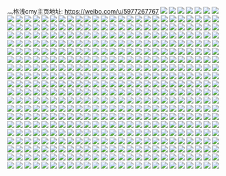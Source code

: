 灬格浅cmy主页地址: https://weibo.com/u/5977267767 
![](https://wx4.sinaimg.cn/mw2000/006ww0oDgy1h96pwdddaej31400u0q9h.jpg) 
![](https://wx4.sinaimg.cn/mw2000/006ww0oDgy1h96pwferguj31400u0ak3.jpg) 
![](https://wx4.sinaimg.cn/mw2000/006ww0oDgy1h96pwg0zbxj31400u0dmr.jpg) 
![](https://wx4.sinaimg.cn/mw2000/006ww0oDgy1h96pwcpuaej31400u0q91.jpg) 
![](https://wx4.sinaimg.cn/mw2000/006ww0oDgy1h8jth341lfj32c0340hdu.jpg) 
![](https://wx4.sinaimg.cn/mw2000/006ww0oDgy1h8jth5ecfaj33402c07wj.jpg) 
![](https://wx4.sinaimg.cn/mw2000/006ww0oDgy1h8jth0te6gj32c0340npe.jpg) 
![](https://wx4.sinaimg.cn/mw2000/006ww0oDgy1h7wmj55rfxj31400u0n6o.jpg) 
![](https://wx4.sinaimg.cn/mw2000/006ww0oDgy1h7wmjhf9x2j31400u0n2p.jpg) 
![](https://wx4.sinaimg.cn/mw2000/006ww0oDgy1h7wmjxnva8j31400u07ch.jpg) 
![](https://wx4.sinaimg.cn/mw2000/006ww0oDgy1h7wmjouz3qj31400u0gxt.jpg) 
![](https://wx4.sinaimg.cn/mw2000/006ww0oDgy1h7wmju7tf4j31400u0n69.jpg) 
![](https://wx4.sinaimg.cn/mw2000/006ww0oDgy1h7wmjvo7cij30u014045i.jpg) 
![](https://wx4.sinaimg.cn/mw2000/006ww0oDgy1h7q9guxw8mj33402c07wj.jpg) 
![](https://wx4.sinaimg.cn/mw2000/006ww0oDgy1h7q9gzwijfj313u0tudmz.jpg) 
![](https://wx4.sinaimg.cn/mw2000/006ww0oDgy1h7q9gxh14xj33402c0hdu.jpg) 
![](https://wx4.sinaimg.cn/mw2000/006ww0oDgy1h7cw7zdv6uj313z0u0jyk.jpg) 
![](https://wx4.sinaimg.cn/mw2000/006ww0oDgy1h7cw80t03jj313z0u010r.jpg) 
![](https://wx4.sinaimg.cn/mw2000/006ww0oDgy1h7cw81oy6hj31400u0q7n.jpg) 
![](https://wx4.sinaimg.cn/mw2000/006ww0oDgy1h7cw82xgf6j31hc0u0ahw.jpg) 
![](https://wx4.sinaimg.cn/mw2000/006ww0oDgy1h7cw844x4lj31400u0jtk.jpg) 
![](https://wx4.sinaimg.cn/mw2000/006ww0oDgy1h7cw7ydeepj31400u0my5.jpg) 
![](https://wx4.sinaimg.cn/mw2000/006ww0oDgy1h7cw85dkx7j31400u0ac4.jpg) 
![](https://wx4.sinaimg.cn/mw2000/006ww0oDgy1h7cw86o92rj31400u00zn.jpg) 
![](https://wx4.sinaimg.cn/mw2000/006ww0oDgy1h7cw87pdz8j31400u045d.jpg) 
![](https://wx4.sinaimg.cn/mw2000/006ww0oDgy1h7cw89xo4qj31400u07ii.jpg) 
![](https://wx4.sinaimg.cn/mw2000/006ww0oDgy1h7cw8bb0d4j31400u0dny.jpg) 
![](https://wx4.sinaimg.cn/mw2000/006ww0oDgy1h7cw8cs6knj31400u0n02.jpg) 
![](https://wx4.sinaimg.cn/mw2000/006ww0oDgy1h7cw8e42kpj31400u0ai3.jpg) 
![](https://wx4.sinaimg.cn/mw2000/006ww0oDgy1h7cw8f69abj31400u0af4.jpg) 
![](https://wx4.sinaimg.cn/mw2000/006ww0oDgy1h7cw8ggmiqj31400u0juv.jpg) 
![](https://wx4.sinaimg.cn/mw2000/006ww0oDgy1h7cw8ie8w3j31400u0jug.jpg) 
![](https://wx4.sinaimg.cn/mw2000/006ww0oDgy1h7cw8jtl6qj31400u0guw.jpg) 
![](https://wx4.sinaimg.cn/mw2000/006ww0oDgy1h7cw8ktxb5j30u01sxdjr.jpg) 
![](https://wx4.sinaimg.cn/mw2000/006ww0oDgy1h78hy3vvo9j30u0140js5.jpg) 
![](https://wx4.sinaimg.cn/mw2000/006ww0oDgy1h78hy52o7qj30u0190qc8.jpg) 
![](https://wx4.sinaimg.cn/mw2000/006ww0oDgy1h78hy9rf2sj30u01vi7o3.jpg) 
![](https://wx4.sinaimg.cn/mw2000/006ww0oDgy1h6y13pf7tbj30u01sytig.jpg) 
![](https://wx4.sinaimg.cn/mw2000/006ww0oDgy1h6y13v40a0j30u01syq7b.jpg) 
![](https://wx4.sinaimg.cn/mw2000/006ww0oDgy1h6y13vslnvj30u01sxgob.jpg) 
![](https://wx4.sinaimg.cn/mw2000/006ww0oDgy1h6y13wvtwmj31400u0qj4.jpg) 
![](https://wx4.sinaimg.cn/mw2000/006ww0oDgy1h6m4ueuyynj30u20u046h.jpg) 
![](https://wx4.sinaimg.cn/mw2000/006ww0oDgy1h6m4ug32thj30u20u0wjo.jpg) 
![](https://wx4.sinaimg.cn/mw2000/006ww0oDgy1h6m4uhbggkj30u20u0ti5.jpg) 
![](https://wx4.sinaimg.cn/mw2000/006ww0oDgy1h6m4uinkc7j30u20u07df.jpg) 
![](https://wx4.sinaimg.cn/mw2000/006ww0oDgy1h6m4urimcsj30u20u0jzm.jpg) 
![](https://wx4.sinaimg.cn/mw2000/006ww0oDgy1h6m4ujrb8gj30u20u07d0.jpg) 
![](https://wx4.sinaimg.cn/mw2000/006ww0oDgy1h6m4udlys0j30u20u0qcf.jpg) 
![](https://wx4.sinaimg.cn/mw2000/006ww0oDgy1h6m4uktphij30u20u00xu.jpg) 
![](https://wx4.sinaimg.cn/mw2000/006ww0oDgy1h6m4um2yyuj30u20u079e.jpg) 
![](https://wx4.sinaimg.cn/mw2000/006ww0oDgy1h6m4unisymj30u20u0doo.jpg) 
![](https://wx4.sinaimg.cn/mw2000/006ww0oDgy1h6m4uosp3wj30u20u0dp5.jpg) 
![](https://wx4.sinaimg.cn/mw2000/006ww0oDgy1h6m4uq2ztpj30u20u0110.jpg) 
![](https://wx4.sinaimg.cn/mw2000/006ww0oDgy1h6dglvhgbbj30xc2s0n0y.jpg) 
![](https://wx4.sinaimg.cn/mw2000/006ww0oDgy1h6dglx5afbj315o1ox4ia.jpg) 
![](https://wx4.sinaimg.cn/mw2000/006ww0oDgy1h6dgm0v4ysj30uk3ccqv5.jpg) 
![](https://wx4.sinaimg.cn/mw2000/006ww0oDgy1h6317bxqtoj30uk3tix6p.jpg) 
![](https://wx4.sinaimg.cn/mw2000/006ww0oDgy1h6317em7tij30uk36lkjl.jpg) 
![](https://wx4.sinaimg.cn/mw2000/006ww0oDgy1h6316zat86j30uk5qaqv8.jpg) 
![](https://wx4.sinaimg.cn/mw2000/006ww0oDgy1h63172y3ocj30uk4y5zzy.jpg) 
![](https://wx4.sinaimg.cn/mw2000/006ww0oDgy1h631ph8kcoj30uk72nu0x.jpg) 
![](https://wx4.sinaimg.cn/mw2000/006ww0oDgy1h63177q0rgj30uk4gfh17.jpg) 
![](https://wx4.sinaimg.cn/mw2000/006ww0oDgy1h60ssanxncj33402c0qv6.jpg) 
![](https://wx4.sinaimg.cn/mw2000/006ww0oDgy1h60sq9tu6jj33402c04qp.jpg) 
![](https://wx4.sinaimg.cn/mw2000/006ww0oDgy1h60sqf37rdj33402c0b2c.jpg) 
![](https://wx4.sinaimg.cn/mw2000/006ww0oDgy1h5zj4ulktpj33402c04qq.jpg) 
![](https://wx4.sinaimg.cn/mw2000/006ww0oDgy1h5zj4yjwo5j33402c01ky.jpg) 
![](https://wx4.sinaimg.cn/mw2000/006ww0oDgy1h5zj52hr2zj33402c0b2a.jpg) 
![](https://wx4.sinaimg.cn/mw2000/006ww0oDgy1h5zj5cnhioj33402c0hdv.jpg) 
![](https://wx4.sinaimg.cn/mw2000/006ww0oDgy1h5zj568pmfj32c0340000.jpg) 
![](https://wx4.sinaimg.cn/mw2000/006ww0oDgy1h5zj4rc7eij33402c0u0x.jpg) 
![](https://wx4.sinaimg.cn/mw2000/006ww0oDgy1h5mwf5vuetj30uk55we83.jpg) 
![](https://wx4.sinaimg.cn/mw2000/006ww0oDgy1h5mwf8qna2j30xc4xs1kz.jpg) 
![](https://wx4.sinaimg.cn/mw2000/006ww0oDgy1h5mwfc4aebj30xc4xskjn.jpg) 
![](https://wx4.sinaimg.cn/mw2000/006ww0oDgy1h5lnml64odj30u05mjb29.jpg) 
![](https://wx4.sinaimg.cn/mw2000/006ww0oDgy1h5lnmmv1w0j30n57pskjl.jpg) 
![](https://wx4.sinaimg.cn/mw2000/006ww0oDgy1h5lnmj0u21j30u06ljhdt.jpg) 
![](https://wx4.sinaimg.cn/mw2000/006ww0oDgy1h5lnmokj8hj30u04yv4qp.jpg) 
![](https://wx4.sinaimg.cn/mw2000/006ww0oDgy1h5lnmski9ij30u01sy7dx.jpg) 
![](https://wx4.sinaimg.cn/mw2000/006ww0oDgy1h5lnmq7hsyj30u034i1kx.jpg) 
![](https://wx4.sinaimg.cn/mw2000/006ww0oDgy1h5eu715s4yj30uk3iphdu.jpg) 
![](https://wx4.sinaimg.cn/mw2000/006ww0oDgy1h5eu765wfhj30uk77qe84.jpg) 
![](https://wx4.sinaimg.cn/mw2000/006ww0oDgy1h5eu799mdij30uk4gf7wi.jpg) 
![](https://wx4.sinaimg.cn/mw2000/006ww0oDgy1h5coxn5o71j32c0340qv6.jpg) 
![](https://wx4.sinaimg.cn/mw2000/006ww0oDgy1h5coxlj1u6j32h5340u0x.jpg) 
![](https://wx4.sinaimg.cn/mw2000/006ww0oDgy1h5coxjtu9yj32c0340qv6.jpg) 
![](https://wx4.sinaimg.cn/mw2000/006ww0oDgy1h5coxp71hbj32c0340qv6.jpg) 
![](https://wx4.sinaimg.cn/mw2000/006ww0oDgy1h5coxrip33j33402c04qr.jpg) 
![](https://wx4.sinaimg.cn/mw2000/006ww0oDgy1h5coxhyem7j32c0340e83.jpg) 
![](https://wx4.sinaimg.cn/mw2000/006ww0oDly1h5b322ex29j30u01sydoo.jpg) 
![](https://wx4.sinaimg.cn/mw2000/006ww0oDly1h5b323pxsqj31400u00ys.jpg) 
![](https://wx4.sinaimg.cn/mw2000/006ww0oDly1h5b324usjjj30u01syqbf.jpg) 
![](https://wx4.sinaimg.cn/mw2000/006ww0oDgy1h4jii8qxuvj30uk5qa1kz.jpg) 
![](https://wx4.sinaimg.cn/mw2000/006ww0oDgy1h4jiiclzczj30uk4gfnpe.jpg) 
![](https://wx4.sinaimg.cn/mw2000/006ww0oDgy1h4jiih8h8oj30uk5qa1kz.jpg) 
![](https://wx4.sinaimg.cn/mw2000/006ww0oDgy1h4jiil9el0j30uk53ckjn.jpg) 
![](https://wx4.sinaimg.cn/mw2000/006ww0oDgy1h4jiiokqhyj30uk4y9x6q.jpg) 
![](https://wx4.sinaimg.cn/mw2000/006ww0oDgy1h4jiiqy0w5j30xc299e81.jpg) 
![](https://wx4.sinaimg.cn/mw2000/006ww0oDgy1h2rktg4pirj31400u0age.jpg) 
![](https://wx4.sinaimg.cn/mw2000/006ww0oDgy1h2rktgunhzj31400u07ct.jpg) 
![](https://wx4.sinaimg.cn/mw2000/006ww0oDgy1h2rktfgw9aj31400u0436.jpg) 
![](https://wx4.sinaimg.cn/mw2000/006ww0oDgy1h2q7ujdilbj30u01syq84.jpg) 
![](https://wx4.sinaimg.cn/mw2000/006ww0oDgy1h1x7lvmpcgj30u0140dm4.jpg) 
![](https://wx4.sinaimg.cn/mw2000/006ww0oDgy1h1x7luyqmgj31400u0k0n.jpg) 
![](https://wx4.sinaimg.cn/mw2000/006ww0oDgy1h1x7lwe7igj30u0140wl0.jpg) 
![](https://wx4.sinaimg.cn/mw2000/006ww0oDgy1h1x7lx2qd9j30u01407ac.jpg) 
![](https://wx4.sinaimg.cn/mw2000/006ww0oDgy1h1x7lyic7uj30u0140k7m.jpg) 
![](https://wx4.sinaimg.cn/mw2000/006ww0oDgy1h1x7lzclcnj30u0140th3.jpg) 
![](https://wx4.sinaimg.cn/mw2000/006ww0oDgy1h1ui8ne7e7j30u01sytd5.jpg) 
![](https://wx4.sinaimg.cn/mw2000/006ww0oDgy1h1ui8pr38sj30u01sydqk.jpg) 
![](https://wx4.sinaimg.cn/mw2000/006ww0oDgy1h1ui8tdvrqj30u0190tdm.jpg) 
![](https://wx4.sinaimg.cn/mw2000/006ww0oDgy1h1ui8w6458j30u02i047i.jpg) 
![](https://wx4.sinaimg.cn/mw2000/006ww0oDgy1h1ui8z04i1j30u02i0h4m.jpg) 
![](https://wx4.sinaimg.cn/mw2000/006ww0oDgy1h1uihthw7aj30u0190do4.jpg) 
![](https://wx4.sinaimg.cn/mw2000/006ww0oDgy1h1sehyv6e4j30ow0siq5n.jpg) 
![](https://wx4.sinaimg.cn/mw2000/006ww0oDgy1h1sehz9h9vj30eq0g63z2.jpg) 
![](https://wx4.sinaimg.cn/mw2000/006ww0oDgy1h1sehzp09xj315o3mxn9m.jpg) 
![](https://wx4.sinaimg.cn/mw2000/006ww0oDgy1h1sei1fkrvj31yc0wib29.jpg) 
![](https://wx4.sinaimg.cn/mw2000/006ww0oDgy1h1o92itplfj32c03404qq.jpg) 
![](https://wx4.sinaimg.cn/mw2000/006ww0oDgy1h1o92pmem7j32c03407wk.jpg) 
![](https://wx4.sinaimg.cn/mw2000/006ww0oDgy1h04oml29jfj30mi0u0wh7.jpg) 
![](https://wx4.sinaimg.cn/mw2000/006ww0oDgy1h04omk4wwrj30mi0u0dnm.jpg) 
![](https://wx4.sinaimg.cn/mw2000/006ww0oDgy1h02w5myto8j30u0140jwj.jpg) 
![](https://wx4.sinaimg.cn/mw2000/006ww0oDgy1h02w5lycnfj31400u00z5.jpg) 
![](https://wx4.sinaimg.cn/mw2000/006ww0oDgy1h02w5n9pe0j30wi0rqtaf.jpg) 
![](https://wx4.sinaimg.cn/mw2000/006ww0oDly1gz6zr6b1tvj33402c01kz.jpg) 
![](https://wx4.sinaimg.cn/mw2000/006ww0oDly1gz6zrbgoupj31w02iou0y.jpg) 
![](https://wx4.sinaimg.cn/mw2000/006ww0oDly1gz6zr9cxslj33402c0qv7.jpg) 
![](https://wx4.sinaimg.cn/mw2000/006ww0oDgy1gxqidns6cpj33402c0kjp.jpg) 
![](https://wx4.sinaimg.cn/mw2000/006ww0oDgy1gxqidra1c6j33402c0e84.jpg) 
![](https://wx4.sinaimg.cn/mw2000/006ww0oDgy1gx6pzglpr9j31400u0ni8.jpg) 
![](https://wx4.sinaimg.cn/mw2000/006ww0oDgy1gx6pzi0x0pj313u0tue3s.jpg) 
![](https://wx4.sinaimg.cn/mw2000/006ww0oDgy1gx6pzjppq8j313u0tukcs.jpg) 
![](https://wx4.sinaimg.cn/mw2000/006ww0oDgy1gx6pzlzw6jj313u0tuk87.jpg) 
![](https://wx4.sinaimg.cn/mw2000/006ww0oDgy1gx6pznhv2hj313u0tutqj.jpg) 
![](https://wx4.sinaimg.cn/mw2000/006ww0oDgy1gx6pzp7hx8j313u0tu4h6.jpg) 
![](https://wx4.sinaimg.cn/mw2000/006ww0oDgy1gx6pzqy38vj313u0tu7nk.jpg) 
![](https://wx4.sinaimg.cn/mw2000/006ww0oDgy1gx6pzf5h9gj30tz0mi45m.jpg) 
![](https://wx4.sinaimg.cn/mw2000/006ww0oDgy1gx6pzso22qj313u0tuqmd.jpg) 
![](https://wx4.sinaimg.cn/mw2000/006ww0oDgy1gx3eyx3ffnj30uk36lnpd.jpg) 
![](https://wx4.sinaimg.cn/mw2000/006ww0oDgy1gx3eyydda0j30xc3pckjl.jpg) 
![](https://wx4.sinaimg.cn/mw2000/006ww0oDgy1gx3ez09a57j315o57nkjn.jpg) 
![](https://wx4.sinaimg.cn/mw2000/006ww0oDgy1gx3eyvbn5xj30xc2s0npd.jpg) 
![](https://wx4.sinaimg.cn/mw2000/006ww0oDgy1gx3ez1z3wcj30uk4gfkjm.jpg) 
![](https://wx4.sinaimg.cn/mw2000/006ww0oDgy1gx3ez53jowj30wi1yc4qq.jpg) 
![](https://wx4.sinaimg.cn/mw2000/006ww0oDgy1gwp8t41lezj33402c0b2a.jpg) 
![](https://wx4.sinaimg.cn/mw2000/006ww0oDgy1gwp8syetyvj33402c0qv5.jpg) 
![](https://wx4.sinaimg.cn/mw2000/006ww0oDgy1gwj36zf0ytj30wi1qn45j.jpg) 
![](https://wx4.sinaimg.cn/mw2000/006ww0oDgy1gwg6o68s6hj33402c0x6q.jpg) 
![](https://wx4.sinaimg.cn/mw2000/006ww0oDgy1gwg6o1v3stj33402c0e83.jpg) 
![](https://wx4.sinaimg.cn/mw2000/006ww0oDgy1gwg6obrqsoj33402c0kjn.jpg) 
![](https://wx4.sinaimg.cn/mw2000/006ww0oDgy1gwg6ofylpej33402c0e83.jpg) 
![](https://wx4.sinaimg.cn/mw2000/006ww0oDgy1gwg6ok9sv7j33402c0hdv.jpg) 
![](https://wx4.sinaimg.cn/mw2000/006ww0oDgy1gwg6otrk8oj33402c0u0z.jpg) 
![](https://wx4.sinaimg.cn/mw2000/006ww0oDgy1gwg6ozalygj33402c01kz.jpg) 
![](https://wx4.sinaimg.cn/mw2000/006ww0oDgy1gwg6p2obwuj32c0340e82.jpg) 
![](https://wx4.sinaimg.cn/mw2000/006ww0oDgy1gwg6oo6snoj33402c0hdu.jpg) 
![](https://wx4.sinaimg.cn/mw2000/006ww0oDgy1gwdjzeebadj33402c04qr.jpg) 
![](https://wx4.sinaimg.cn/mw2000/006ww0oDgy1gwdjz0zo4qj32c0340x6q.jpg) 
![](https://wx4.sinaimg.cn/mw2000/006ww0oDgy1gwdjz6iy8ej32c0340x6q.jpg) 
![](https://wx4.sinaimg.cn/mw2000/006ww0oDgy1gwdjz9kf1tj32c0340hdu.jpg) 
![](https://wx4.sinaimg.cn/mw2000/006ww0oDgy1gwdjzc23rjj32c0340qv6.jpg) 
![](https://wx4.sinaimg.cn/mw2000/006ww0oDgy1gwdjz3n6gfj33402c0qv7.jpg) 
![](https://wx4.sinaimg.cn/mw2000/006ww0oDgy1gv6pobeqwpj60uk6yae8302.jpg) 
![](https://wx4.sinaimg.cn/mw2000/006ww0oDgy1gv6podcnr4j60uk7pku0z02.jpg) 
![](https://wx4.sinaimg.cn/mw2000/006ww0oDgy1gv6pof52f5j60uk6pxkjn02.jpg) 
![](https://wx4.sinaimg.cn/mw2000/006ww0oDgy1gv6pogxb3kj60uk6pxkjn02.jpg) 
![](https://wx4.sinaimg.cn/mw2000/006ww0oDgy1gv6poj3dgrj60uk53chdv02.jpg) 
![](https://wx4.sinaimg.cn/mw2000/006ww0oDgy1gv6pokj8wfj60uk77qe8302.jpg) 
![](https://wx4.sinaimg.cn/mw2000/006ww0oDgy1gv6polrrisj60uk4t6npe02.jpg) 
![](https://wx4.sinaimg.cn/mw2000/006ww0oDgy1gv6pontyy2j60uk77q1kz02.jpg) 
![](https://wx4.sinaimg.cn/mw2000/006ww0oDgy1gv6poql1cej60uk5q9x6q02.jpg) 
![](https://wx4.sinaimg.cn/mw2000/006ww0oDgy1gv6po9bkiqj60uk6834qr02.jpg) 
![](https://wx4.sinaimg.cn/mw2000/006ww0oDgy1gv6posza6nj60uk5q9e8302.jpg) 
![](https://wx4.sinaimg.cn/mw2000/006ww0oDgy1gv6pou5ar5j60uk683npe02.jpg) 
![](https://wx4.sinaimg.cn/mw2000/006ww0oDgy1gv6povg8kaj60uk4gfhdu02.jpg) 
![](https://wx4.sinaimg.cn/mw2000/006ww0oDgy1gv07v9u7opj62801o0qv502.jpg) 
![](https://wx4.sinaimg.cn/mw2000/006ww0oDgy1gv083fmgawj615o289b2902.jpg) 
![](https://wx4.sinaimg.cn/mw2000/006ww0oDgy1gv07xr99ntj60xc26lx3c02.jpg) 
![](https://wx4.sinaimg.cn/mw2000/006ww0oDgy1gv07vh99kxj615o1qihdt02.jpg) 
![](https://wx4.sinaimg.cn/mw2000/006ww0oDgy1guuhj9ewz9j60u04sy7c302.jpg) 
![](https://wx4.sinaimg.cn/mw2000/006ww0oDgy1gum7un103ej60xc230qv502.jpg) 
![](https://wx4.sinaimg.cn/mw2000/006ww0oDgy1gum7up8i1vj60xc35wkjl02.jpg) 
![](https://wx4.sinaimg.cn/mw2000/006ww0oDgy1gum7urctvej63402c0npf02.jpg) 
![](https://wx4.sinaimg.cn/mw2000/006ww0oDgy1gu4t1jndkzj30u03vtnay.jpg) 
![](https://wx4.sinaimg.cn/mw2000/006ww0oDgy1gu4t1m9ns5j30u055ee09.jpg) 
![](https://wx4.sinaimg.cn/mw2000/006ww0oDgy1gu4t1slxioj30u055ewwg.jpg) 
![](https://wx4.sinaimg.cn/mw2000/006ww0oDgy1gu4t1hzbj8j30u03vt1ax.jpg) 
![](https://wx4.sinaimg.cn/mw2000/006ww0oDgy1gu4l4ai80fj30xc3achdt.jpg) 
![](https://wx4.sinaimg.cn/mw2000/006ww0oDgy1gu4la6x0wyj30xc4qokjl.jpg) 
![](https://wx4.sinaimg.cn/mw2000/006ww0oDgy1gu4l4irta6j30uk5wz4qr.jpg) 
![](https://wx4.sinaimg.cn/mw2000/006ww0oDgy1gu4l4lcd98j30uk531npe.jpg) 
![](https://wx4.sinaimg.cn/mw2000/006ww0oDgy1gty1lw5ucjj33402c0kjm.jpg) 
![](https://wx4.sinaimg.cn/mw2000/006ww0oDgy1gty1lylrw8j32c0340e83.jpg) 
![](https://wx4.sinaimg.cn/mw2000/006ww0oDgy1gty1lob2x4j32c0340hdu.jpg) 
![](https://wx4.sinaimg.cn/mw2000/006ww0oDgy1gty1w4xltrj32c0340npf.jpg) 
![](https://wx4.sinaimg.cn/mw2000/006ww0oDgy1gty1lr6a0pj32c0340u0y.jpg) 
![](https://wx4.sinaimg.cn/mw2000/006ww0oDgy1gty1m1ohlqj32c0340x6q.jpg) 
![](https://wx4.sinaimg.cn/mw2000/006ww0oDgy1gty1oxpz18j32c0340qv6.jpg) 
![](https://wx4.sinaimg.cn/mw2000/006ww0oDgy1gty1p0ka3qj32c0340npf.jpg) 
![](https://wx4.sinaimg.cn/mw2000/006ww0oDgy1gty1m47no2j32c0340qv6.jpg) 
![](https://wx4.sinaimg.cn/mw2000/006ww0oDgy1gty1m68wxxj32c0340e82.jpg) 
![](https://wx4.sinaimg.cn/mw2000/006ww0oDgy1gty1m8qfz0j32c0340u0y.jpg) 
![](https://wx4.sinaimg.cn/mw2000/006ww0oDgy1gty1meh8ypj32c03404qr.jpg) 
![](https://wx4.sinaimg.cn/mw2000/006ww0oDly1gtvc1thx1bj33402c01ky.jpg) 
![](https://wx4.sinaimg.cn/mw2000/006ww0oDly1gtvc1zhkkdj33402c01ky.jpg) 
![](https://wx4.sinaimg.cn/mw2000/006ww0oDly1gtj1usmqjsj31yc0wi4qp.jpg) 
![](https://wx4.sinaimg.cn/mw2000/006ww0oDly1gtj1uvt6y3j31yc0wie5l.jpg) 
![](https://wx4.sinaimg.cn/mw2000/006ww0oDly1gtj1uknaw9j30ir0ibab2.jpg) 
![](https://wx4.sinaimg.cn/mw2000/006ww0oDly1gtg59lh219j32c0340e82.jpg) 
![](https://wx4.sinaimg.cn/mw2000/006ww0oDly1gtg59js6r2j30qo0qojt9.jpg) 
![](https://wx4.sinaimg.cn/mw2000/006ww0oDly1gtg59j0crcj32c03404qq.jpg) 
![](https://wx4.sinaimg.cn/mw2000/006ww0oDly1gtby933nl7j32c03404qr.jpg) 
![](https://wx4.sinaimg.cn/mw2000/006ww0oDly1gtby969derj32c03407wj.jpg) 
![](https://wx4.sinaimg.cn/mw2000/006ww0oDly1gtby9912xwj32c03401kz.jpg) 
![](https://wx4.sinaimg.cn/mw2000/006ww0oDly1gtby9bzarij32c0340b2b.jpg) 
![](https://wx4.sinaimg.cn/mw2000/006ww0oDly1gtby90fwbuj32c0340x6q.jpg) 
![](https://wx4.sinaimg.cn/mw2000/006ww0oDly1gtby9emca0j32c03407wj.jpg) 
![](https://wx4.sinaimg.cn/mw2000/006ww0oDly1gt0ghrs0qaj33402c0npe.jpg) 
![](https://wx4.sinaimg.cn/mw2000/006ww0oDly1gt0ggqph4rj33402c07wj.jpg) 
![](https://wx4.sinaimg.cn/mw2000/006ww0oDly1gt0ghucsn4j32c0340hdv.jpg) 
![](https://wx4.sinaimg.cn/mw2000/006ww0oDly1gt0ghx2bekj32c03404qs.jpg) 
![](https://wx4.sinaimg.cn/mw2000/006ww0oDly1gshuona8ryj33402c0e82.jpg) 
![](https://wx4.sinaimg.cn/mw2000/006ww0oDly1gshuoktg24j33402c0npd.jpg) 
![](https://wx4.sinaimg.cn/mw2000/006ww0oDly1gshuopludfj33402c01kz.jpg) 
![](https://wx4.sinaimg.cn/mw2000/006ww0oDgy1gsdcn62t20j60wi0hq76g02.jpg) 
![](https://wx4.sinaimg.cn/mw2000/006ww0oDgy1gsdcn4q5kbj30wi0sk1kx.jpg) 
![](https://wx4.sinaimg.cn/mw2000/006ww0oDgy1gsdcn6j59uj30wi1ycgyt.jpg) 
![](https://wx4.sinaimg.cn/mw2000/006ww0oDgy1gsct37h1xlj30rs2237wh.jpg) 
![](https://wx4.sinaimg.cn/mw2000/006ww0oDgy1gsct3j96fkj30rs15oto0.jpg) 
![](https://wx4.sinaimg.cn/mw2000/006ww0oDgy1gsct4g7qjuj30rs2rkkjl.jpg) 
![](https://wx4.sinaimg.cn/mw2000/006ww0oDgy1gs1h2ricr5j63402c0x6p02.jpg) 
![](https://wx4.sinaimg.cn/mw2000/006ww0oDgy1gs1h2oflazj33402c0u0y.jpg) 
![](https://wx4.sinaimg.cn/mw2000/006ww0oDgy1gs1h375f46j33402c0hdu.jpg) 
![](https://wx4.sinaimg.cn/mw2000/006ww0oDgy1gs1h2wk6opj60wi1lpqv602.jpg) 
![](https://wx4.sinaimg.cn/mw2000/006ww0oDgy1gs1h2ze2jfj32c0340x6r.jpg) 
![](https://wx4.sinaimg.cn/mw2000/006ww0oDgy1gs1h33o426j33402c04qs.jpg) 
![](https://wx4.sinaimg.cn/mw2000/006ww0oDgy1grz8ywyaojj30g40fzjsv.jpg) 
![](https://wx4.sinaimg.cn/mw2000/006ww0oDgy1grde7x9to2j30tz0mijy7.jpg) 
![](https://wx4.sinaimg.cn/mw2000/006ww0oDgy1grde7yfc4uj31400u0wno.jpg) 
![](https://wx4.sinaimg.cn/mw2000/006ww0oDgy1grde7veazuj30u0140k0e.jpg) 
![](https://wx4.sinaimg.cn/mw2000/006ww0oDgy1grde7zg9r4j30u0140dmn.jpg) 
![](https://wx4.sinaimg.cn/mw2000/006ww0oDgy1gr5z14a35uj30u0140k3e.jpg) 
![](https://wx4.sinaimg.cn/mw2000/006ww0oDgy1gr5z152u9lj31400u04bf.jpg) 
![](https://wx4.sinaimg.cn/mw2000/006ww0oDgy1gr5z15xmxgj31400u07gx.jpg) 
![](https://wx4.sinaimg.cn/mw2000/006ww0oDgy1gr5z13ehb9j30u01syx21.jpg) 
![](https://wx4.sinaimg.cn/mw2000/006ww0oDgy1gr36wyyvf6j30u00u0gw9.jpg) 
![](https://wx4.sinaimg.cn/mw2000/006ww0oDgy1gr36x01d0bj30u00u0gwi.jpg) 
![](https://wx4.sinaimg.cn/mw2000/006ww0oDgy1gr36wxw2lrj30u00yitib.jpg) 
![](https://wx4.sinaimg.cn/mw2000/006ww0oDgy1gr36x0kx3wj30u00yiteg.jpg) 
![](https://wx4.sinaimg.cn/mw2000/006ww0oDgy1gqq1m8izglj30u014044v.jpg) 
![](https://wx4.sinaimg.cn/mw2000/006ww0oDgy1gqq1m9l1hfj31400u0wsn.jpg) 
![](https://wx4.sinaimg.cn/mw2000/006ww0oDgy1gqq1ma5cvaj313u0tuqan.jpg) 
![](https://wx4.sinaimg.cn/mw2000/006ww0oDgy1gqo4jy6bpyj30u013z4au.jpg) 
![](https://wx4.sinaimg.cn/mw2000/006ww0oDgy1gqo4jx6ah1j30u013zk6m.jpg) 
![](https://wx4.sinaimg.cn/mw2000/006ww0oDgy1gqo4jzand5j30u013z7lf.jpg) 
![](https://wx4.sinaimg.cn/mw2000/006ww0oDgy1gqo4k0sdvfj30u013z4dc.jpg) 
![](https://wx4.sinaimg.cn/mw2000/006ww0oDgy1gqkhxiby0nj30u0140wo9.jpg) 
![](https://wx4.sinaimg.cn/mw2000/006ww0oDgy1gqkhxj4ttej30u0140dmr.jpg) 
![](https://wx4.sinaimg.cn/mw2000/006ww0oDgy1gqkhxk7iorj30u0140k25.jpg) 
![](https://wx4.sinaimg.cn/mw2000/006ww0oDgy1gqkhxhff03j30u0140jy2.jpg) 
![](https://wx4.sinaimg.cn/mw2000/006ww0oDgy1gqj6561gjkj30tz0k977w.jpg) 
![](https://wx4.sinaimg.cn/mw2000/006ww0oDgy1gqj658n4h4j30tz0i1n0b.jpg) 
![](https://wx4.sinaimg.cn/mw2000/006ww0oDgy1gqj659fhdvj30tr0ian0m.jpg) 
![](https://wx4.sinaimg.cn/mw2000/006ww0oDgy1gqj65amgf9j30t90icaei.jpg) 
![](https://wx4.sinaimg.cn/mw2000/006ww0oDgy1gqj65cbjl2j30th0hugp1.jpg) 
![](https://wx4.sinaimg.cn/mw2000/006ww0oDgy1gqj65dv7uwj30sh0iw77j.jpg) 
![](https://wx4.sinaimg.cn/mw2000/006ww0oDgy1gqj65fja63j310j0ndaey.jpg) 
![](https://wx4.sinaimg.cn/mw2000/006ww0oDgy1gqj65grtyyj312v0ncaey.jpg) 
![](https://wx4.sinaimg.cn/mw2000/006ww0oDgy1gqj65hhx0rj30so0i9jus.jpg) 
![](https://wx4.sinaimg.cn/mw2000/006ww0oDgy1gqj5zji57uj30u01407gw.jpg) 
![](https://wx4.sinaimg.cn/mw2000/006ww0oDgy1gqj5zlzdznj31400u0qfj.jpg) 
![](https://wx4.sinaimg.cn/mw2000/006ww0oDgy1gqj5zpcobdj31400u0alg.jpg) 
![](https://wx4.sinaimg.cn/mw2000/006ww0oDgy1gqj5zspjw2j31400u04cp.jpg) 
![](https://wx4.sinaimg.cn/mw2000/006ww0oDgy1gqj5zv3gcej31400u0alz.jpg) 
![](https://wx4.sinaimg.cn/mw2000/006ww0oDgy1gqj5zhn7pqj31400u0qfv.jpg) 
![](https://wx4.sinaimg.cn/mw2000/006ww0oDgy1gqeofhn06aj30u01sxdr0.jpg) 
![](https://wx4.sinaimg.cn/mw2000/006ww0oDgy1gqeofioaljj30u01sxgwp.jpg) 
![](https://wx4.sinaimg.cn/mw2000/006ww0oDgy1gqeofjnrooj30u01sx7gn.jpg) 
![](https://wx4.sinaimg.cn/mw2000/006ww0oDgy1gqeofglk45j30u01sy4r0.jpg) 
![](https://wx4.sinaimg.cn/mw2000/006ww0oDgy1gq7af9d5j4j30u0140tpl.jpg) 
![](https://wx4.sinaimg.cn/mw2000/006ww0oDgy1gq7aegvmbtj30u0140qhl.jpg) 
![](https://wx4.sinaimg.cn/mw2000/006ww0oDgy1gq7aeeydfyj30u013zn8c.jpg) 
![](https://wx4.sinaimg.cn/mw2000/006ww0oDgy1gpov47gg66j30u00u0gr1.jpg) 
![](https://wx4.sinaimg.cn/mw2000/006ww0oDgy1gpa417bkzej30kw4huqv5.jpg) 
![](https://wx4.sinaimg.cn/mw2000/006ww0oDgy1gpa414n084j30kw496kjl.jpg) 
![](https://wx4.sinaimg.cn/mw2000/006ww0oDgy1gpa41amapmj30kw3yohdt.jpg) 
![](https://wx4.sinaimg.cn/mw2000/006ww0oDgy1gpa41divx1j30kw4n0x6p.jpg) 
![](https://wx4.sinaimg.cn/mw2000/006ww0oDgy1gpa41evhzxj30u00u0wr1.jpg) 
![](https://wx4.sinaimg.cn/mw2000/006ww0oDgy1gpa41hey7lj30kw6mcqv6.jpg) 
![](https://wx4.sinaimg.cn/mw2000/006ww0oDgy1gpa41izr08j30kw33ce5j.jpg) 
![](https://wx4.sinaimg.cn/mw2000/006ww0oDgy1gpa41ls2bpj30u00u07ex.jpg) 
![](https://wx4.sinaimg.cn/mw2000/006ww0oDgy1gpa41kbb0dj30kw3ackjc.jpg) 
![](https://wx4.sinaimg.cn/mw2000/006ww0oDly1gp2dhdjunkj313u0tun8b.jpg) 
![](https://wx4.sinaimg.cn/mw2000/006ww0oDly1gp2dhep064j313u0tutio.jpg) 
![](https://wx4.sinaimg.cn/mw2000/006ww0oDly1goyjq4wdbbj31400u0dum.jpg) 
![](https://wx4.sinaimg.cn/mw2000/006ww0oDly1goyjq5au9gj31400u0tq9.jpg) 
![](https://wx4.sinaimg.cn/mw2000/006ww0oDly1goyjq659n7j31400u01e1.jpg) 
![](https://wx4.sinaimg.cn/mw2000/006ww0oDly1goyjq6o96kj31400u0dyg.jpg) 
![](https://wx4.sinaimg.cn/mw2000/006ww0oDly1goyjq7d2ykj31400u04i4.jpg) 
![](https://wx4.sinaimg.cn/mw2000/006ww0oDly1goyjq7x9gxj31400u0kc4.jpg) 
![](https://wx4.sinaimg.cn/mw2000/006ww0oDly1goyjq8cki4j30u0140tr5.jpg) 
![](https://wx4.sinaimg.cn/mw2000/006ww0oDly1goyjq8wwelj31400u0e13.jpg) 
![](https://wx4.sinaimg.cn/mw2000/006ww0oDly1goyjq99o06j31400u04fi.jpg) 
![](https://wx4.sinaimg.cn/mw2000/006ww0oDly1goyjq9pi2vj31400u0171.jpg) 
![](https://wx4.sinaimg.cn/mw2000/006ww0oDly1goyjqa3wrzj31400u0gwx.jpg) 
![](https://wx4.sinaimg.cn/mw2000/006ww0oDly1goyjqas5rgj31400u07nq.jpg) 
![](https://wx4.sinaimg.cn/mw2000/006ww0oDly1goyjqcz5wwj31400u0atf.jpg) 
![](https://wx4.sinaimg.cn/mw2000/006ww0oDly1goyjqbmxnyj31400u0nhf.jpg) 
![](https://wx4.sinaimg.cn/mw2000/006ww0oDly1goyjqb5jlxj31400u07f7.jpg) 
![](https://wx4.sinaimg.cn/mw2000/006ww0oDly1goyjqc0prjj31400u07g6.jpg) 
![](https://wx4.sinaimg.cn/mw2000/006ww0oDly1goyjqcgewqj31400u0qgp.jpg) 
![](https://wx4.sinaimg.cn/mw2000/006ww0oDly1goyjq4hrecj31400u0gvm.jpg) 
![](https://wx4.sinaimg.cn/mw2000/006ww0oDly1gowl6gt9ruj30u0140gva.jpg) 
![](https://wx4.sinaimg.cn/mw2000/006ww0oDly1gowl7pn30qj30mi0u0wjj.jpg) 
![](https://wx4.sinaimg.cn/mw2000/006ww0oDly1gowl8f7sioj30tu13u7d7.jpg) 
![](https://wx4.sinaimg.cn/mw2000/006ww0oDly1goponwm9oyj31sy0u01l3.jpg) 
![](https://wx4.sinaimg.cn/mw2000/006ww0oDly1gooanvi2p8j30u01407fu.jpg) 
![](https://wx4.sinaimg.cn/mw2000/006ww0oDly1gooanwer31j30u0140ajl.jpg) 
![](https://wx4.sinaimg.cn/mw2000/006ww0oDly1gooanxp3ojj31400u0gw9.jpg) 
![](https://wx4.sinaimg.cn/mw2000/006ww0oDly1gooanue4kvj31400u0tgc.jpg) 
![](https://wx4.sinaimg.cn/mw2000/006ww0oDgy1gojvgcv6cgj31400u0na6.jpg) 
![](https://wx4.sinaimg.cn/mw2000/006ww0oDgy1gojvgb8n5jj30u0140wn2.jpg) 
![](https://wx4.sinaimg.cn/mw2000/006ww0oDgy1gojvgdqlcvj30u0140wnj.jpg) 
![](https://wx4.sinaimg.cn/mw2000/006ww0oDgy1gojvg9i0z7j30u01400zh.jpg) 
![](https://wx4.sinaimg.cn/mw2000/006ww0oDly1gofq5fjfj0j30b40b474g.jpg) 
![](https://wx4.sinaimg.cn/mw2000/006ww0oDly1goba64ggrdj30u01404f4.jpg) 
![](https://wx4.sinaimg.cn/mw2000/006ww0oDly1goba65cvylj30u00woqgs.jpg) 
![](https://wx4.sinaimg.cn/mw2000/006ww0oDly1go3d4rgyh0j30kw3j0hcn.jpg) 
![](https://wx4.sinaimg.cn/mw2000/006ww0oDly1go3d4tjxcmj30kw3ac4qp.jpg) 
![](https://wx4.sinaimg.cn/mw2000/006ww0oDly1go3d4v4swkj30kw33c1kx.jpg) 
![](https://wx4.sinaimg.cn/mw2000/006ww0oDly1go3j63oi68j30kw3ac1h1.jpg) 
![](https://wx4.sinaimg.cn/mw2000/006ww0oDly1go008s3h27j30mi0u04pg.jpg) 
![](https://wx4.sinaimg.cn/mw2000/006ww0oDly1go008p772sj33402c0e82.jpg) 
![](https://wx4.sinaimg.cn/mw2000/006ww0oDly1go009dao3sj30tw19n7ks.jpg) 
![](https://wx4.sinaimg.cn/mw2000/006ww0oDly1go009i20x7j30tz1ai4ns.jpg) 
![](https://wx4.sinaimg.cn/mw2000/006ww0oDly1go009p40q1j30mi0u0ayf.jpg) 
![](https://wx4.sinaimg.cn/mw2000/006ww0oDly1go00a0u4z3j30mi0u07wb.jpg) 
![](https://wx4.sinaimg.cn/mw2000/006ww0oDly1gnvibgbwqgj30j60jn40d.jpg) 
![](https://wx4.sinaimg.cn/mw2000/006ww0oDly1gnviatm9pij30u0140e81.jpg) 
![](https://wx4.sinaimg.cn/mw2000/006ww0oDly1gnvibgm0l6j30j60j9jth.jpg) 
![](https://wx4.sinaimg.cn/mw2000/006ww0oDly1gnokrglhezj32c0340qv5.jpg) 
![](https://wx4.sinaimg.cn/mw2000/006ww0oDly1gnokrllg5ej32yo2804qp.jpg) 
![](https://wx4.sinaimg.cn/mw2000/006ww0oDly1gnokrj41yvj32c0340u0x.jpg) 
![](https://wx4.sinaimg.cn/mw2000/006ww0oDly1gmncna01nyj30u01sxjy0.jpg) 
![](https://wx4.sinaimg.cn/mw2000/006ww0oDly1gmak4yjo0xj30kw5lve81.jpg) 
![](https://wx4.sinaimg.cn/mw2000/006ww0oDly1gmak50xuqtj30kw4lahdt.jpg) 
![](https://wx4.sinaimg.cn/mw2000/006ww0oDly1gmak52fxmfj30kw4honpd.jpg) 
![](https://wx4.sinaimg.cn/mw2000/006ww0oDly1gmak54ukm3j30kw4hve81.jpg) 
![](https://wx4.sinaimg.cn/mw2000/006ww0oDly1gm7l7x7ultj31407ywqvd.jpg) 
![](https://wx4.sinaimg.cn/mw2000/006ww0oDly1gm7l808ps0j31404mtu0y.jpg) 
![](https://wx4.sinaimg.cn/mw2000/006ww0oDly1gm7l83fru9j31403bux6r.jpg) 
![](https://wx4.sinaimg.cn/mw2000/006ww0oDly1gm7l87luc0j31404tekjo.jpg) 
![](https://wx4.sinaimg.cn/mw2000/006ww0oDly1gm644afjjaj30u0143gra.jpg) 
![](https://wx4.sinaimg.cn/mw2000/006ww0oDly1gm645gzmjxj31430u00y0.jpg) 
![](https://wx4.sinaimg.cn/mw2000/006ww0oDly1gm645q4graj31430u0tf0.jpg) 
![](https://wx4.sinaimg.cn/mw2000/006ww0oDly1gllfco3gr0j31400u0wie.jpg) 
![](https://wx4.sinaimg.cn/mw2000/006ww0oDly1gllfcpe1y9j31400u010j.jpg) 
![](https://wx4.sinaimg.cn/mw2000/006ww0oDly1gllfcqrxbmj31400u0n3f.jpg) 
![](https://wx4.sinaimg.cn/mw2000/006ww0oDly1glhla9r3w9j30u0140wmu.jpg) 
![](https://wx4.sinaimg.cn/mw2000/006ww0oDly1glhl9ymfpej30u0140n6e.jpg) 
![](https://wx4.sinaimg.cn/mw2000/006ww0oDly1gl6htt1kkhj30u01hcte5.jpg) 
![](https://wx4.sinaimg.cn/mw2000/006ww0oDly1gl2txpyf2mj30u01jt0vh.jpg) 
![](https://wx4.sinaimg.cn/mw2000/006ww0oDly1gkx89c2iz6j30rs0rswkg.jpg) 
![](https://wx4.sinaimg.cn/mw2000/006ww0oDly1gks8aehgodj30u04la1hu.jpg) 
![](https://wx4.sinaimg.cn/mw2000/006ww0oDly1gks8agx71hj30u04l1h7q.jpg) 
![](https://wx4.sinaimg.cn/mw2000/006ww0oDly1gks8aigefsj30u034mamt.jpg) 
![](https://wx4.sinaimg.cn/mw2000/006ww0oDly1gklfsojxh1j30u0143gqq.jpg) 
![](https://wx4.sinaimg.cn/mw2000/006ww0oDly1gkkl6slqj2j30n00mvabv.jpg) 
![](https://wx4.sinaimg.cn/mw2000/006ww0oDly1gkkl6t01fyj30n00mpjsg.jpg) 
![](https://wx4.sinaimg.cn/mw2000/006ww0oDly1gkdyoiljxpj30u0143aew.jpg) 
![](https://wx4.sinaimg.cn/mw2000/006ww0oDly1gkdyp692u3j30u0143q78.jpg) 
![](https://wx4.sinaimg.cn/mw2000/006ww0oDly1gk7cthc4jgj31430u0aep.jpg) 
![](https://wx4.sinaimg.cn/mw2000/006ww0oDly1gk7ctijs7lj30u0140n41.jpg) 
![](https://wx4.sinaimg.cn/mw2000/006ww0oDly1gk7ctjf5i1j31400u00wi.jpg) 
![](https://wx4.sinaimg.cn/mw2000/006ww0oDly1gjyhc61f08j33402bs7wm.jpg) 
![](https://wx4.sinaimg.cn/mw2000/006ww0oDly1gjyhc9gl6hj33402bs4qu.jpg) 
![](https://wx4.sinaimg.cn/mw2000/006ww0oDly1gjyhcgvgvyj33402bsnph.jpg) 
![](https://wx4.sinaimg.cn/mw2000/006ww0oDly1gjyhci9lltj33402bsx6s.jpg) 
![](https://wx4.sinaimg.cn/mw2000/006ww0oDly1gjyhckc0h6j33402bshdx.jpg) 
![](https://wx4.sinaimg.cn/mw2000/006ww0oDly1gjyhclgrfoj30u01407wh.jpg) 
![](https://wx4.sinaimg.cn/mw2000/006ww0oDly1gjyhcp39b6j32bs340e86.jpg) 
![](https://wx4.sinaimg.cn/mw2000/006ww0oDly1gjyhcrof0gj32bs3404qv.jpg) 
![](https://wx4.sinaimg.cn/mw2000/006ww0oDly1gjyhcwgespj32bs340u14.jpg) 
![](https://wx4.sinaimg.cn/mw2000/006ww0oDly1gjyhczd51lj32bs340b2d.jpg) 
![](https://wx4.sinaimg.cn/mw2000/006ww0oDly1gjyhd26tf8j32bs340b2e.jpg) 
![](https://wx4.sinaimg.cn/mw2000/006ww0oDly1gjyhd5znrpj32bs340nph.jpg) 
![](https://wx4.sinaimg.cn/mw2000/006ww0oDly1gjwshkyt8sj30u014342i.jpg) 
![](https://wx4.sinaimg.cn/mw2000/006ww0oDly1gjv4hwr755j30qo0yzabs.jpg) 
![](https://wx4.sinaimg.cn/mw2000/006ww0oDly1gjty6gy8z0j30j65zpb29.jpg) 
![](https://wx4.sinaimg.cn/mw2000/006ww0oDly1gjty6i3r8zj30j64dfb29.jpg) 
![](https://wx4.sinaimg.cn/mw2000/006ww0oDly1gjkrfdybfoj30u0140q9i.jpg) 
![](https://wx4.sinaimg.cn/mw2000/006ww0oDly1gjkrfejwxhj30u01407dz.jpg) 
![](https://wx4.sinaimg.cn/mw2000/006ww0oDly1gjkrff29toj30u0140gsg.jpg) 
![](https://wx4.sinaimg.cn/mw2000/006ww0oDly1gjid6qawiyj30u00laq52.jpg) 
![](https://wx4.sinaimg.cn/mw2000/006ww0oDly1gjid6qv35vj30u0143aem.jpg) 
![](https://wx4.sinaimg.cn/mw2000/006ww0oDly1gjh0e4p3goj31430u0wm0.jpg) 
![](https://wx4.sinaimg.cn/mw2000/006ww0oDly1gjh0e5m8k9j31430u0dkg.jpg) 
![](https://wx4.sinaimg.cn/mw2000/006ww0oDly1gjh0e6ilnfj30u0143wjp.jpg) 
![](https://wx4.sinaimg.cn/mw2000/006ww0oDly1gjh0e7ee3zj30u0143djo.jpg) 
![](https://wx4.sinaimg.cn/mw2000/006ww0oDly1gjh0e8lcc1j31430u0wlj.jpg) 
![](https://wx4.sinaimg.cn/mw2000/006ww0oDly1gjh0eacfg4j31430u0n2z.jpg) 
![](https://wx4.sinaimg.cn/mw2000/006ww0oDly1gj0r0nq3arj30u01hcgoe.jpg) 
![](https://wx4.sinaimg.cn/mw2000/006ww0oDly1ghf02e1hnij33402bsu10.jpg) 
![](https://wx4.sinaimg.cn/mw2000/006ww0oDly1ghf02gj6u2j33402bsb2c.jpg) 
![](https://wx4.sinaimg.cn/mw2000/006ww0oDly1ghf02j4aeoj33402bsb2c.jpg) 
![](https://wx4.sinaimg.cn/mw2000/006ww0oDly1ghf02lqvdsj33402bs1l0.jpg) 
![](https://wx4.sinaimg.cn/mw2000/006ww0oDly1gh4r5rc3ujj30u00u0juf.jpg) 
![](https://wx4.sinaimg.cn/mw2000/006ww0oDly1gh4r4o5f8kj30u00u0n0r.jpg) 
![](https://wx4.sinaimg.cn/mw2000/006ww0oDly1gh4r3h0buqj30u00u0afy.jpg) 
![](https://wx4.sinaimg.cn/mw2000/006ww0oDly1ggwosnd181j33402bsx6s.jpg) 
![](https://wx4.sinaimg.cn/mw2000/006ww0oDly1ggwoso6gjjj31430u0ag9.jpg) 
![](https://wx4.sinaimg.cn/mw2000/006ww0oDly1ggwossg3slj33402bsqv8.jpg) 
![](https://wx4.sinaimg.cn/mw2000/006ww0oDly1ge0adzwetkj30hu0gm794.jpg) 
![](https://wx4.sinaimg.cn/mw2000/006ww0oDly1gdgmpa5ji5j30u014310m.jpg) 
![](https://wx4.sinaimg.cn/mw2000/006ww0oDly1gc912b8qo2j30u00ew422.jpg) 
![](https://wx4.sinaimg.cn/mw2000/006ww0oDly1gbvrtziielj30s40s341d.jpg) 
![](https://wx4.sinaimg.cn/mw2000/006ww0oDly1gbvrtztnfsj30u00u0dho.jpg) 
![](https://wx4.sinaimg.cn/mw2000/006ww0oDly1gbvru01e4cj30sa0s50v5.jpg) 
![](https://wx4.sinaimg.cn/mw2000/006ww0oDly1gbsdv9m1l6j30u0143akx.jpg) 
![](https://wx4.sinaimg.cn/mw2000/006ww0oDly1gbsdva3vqoj30u0143ali.jpg) 
![](https://wx4.sinaimg.cn/mw2000/006ww0oDly1gbpdr77nvej30u00u00yh.jpg) 
![](https://wx4.sinaimg.cn/mw2000/006ww0oDly1g9kt1s02ulj30u0143n2z.jpg) 
![](https://wx4.sinaimg.cn/mw2000/006ww0oDly1g9kt1tplxcj32bs3404qs.jpg) 
![](https://wx4.sinaimg.cn/mw2000/006ww0oDly1g9dlz6hevqj30j60j6abu.jpg) 
![](https://wx4.sinaimg.cn/mw2000/006ww0oDly1g99cbyt4g8j30j60as0sm.jpg) 
![](https://wx4.sinaimg.cn/mw2000/006ww0oDly1g92802a3afj30u0143tgn.jpg) 
![](https://wx4.sinaimg.cn/mw2000/006ww0oDly1g928039286j30u0143alw.jpg) 
![](https://wx4.sinaimg.cn/mw2000/006ww0oDly1g928051f1zj30u0143am9.jpg) 
![](https://wx4.sinaimg.cn/mw2000/006ww0oDly1g928045846j30u0143n7r.jpg) 
![](https://wx4.sinaimg.cn/mw2000/006ww0oDly1g91fz0ncctj30j60j6gm9.jpg) 
![](https://wx4.sinaimg.cn/mw2000/006ww0oDly1g8gay0vf5lj30j60j6t9x.jpg) 
![](https://wx4.sinaimg.cn/mw2000/006ww0oDly1g8gay2ram9j30fc7ps44n.jpg) 
![](https://wx4.sinaimg.cn/mw2000/006ww0oDly1g7v87vxirej30u018p0xs.jpg) 
![](https://wx4.sinaimg.cn/mw2000/006ww0oDly1g766qopuywj311w0u0dia.jpg) 
![](https://wx4.sinaimg.cn/mw2000/006ww0oDly1g766sj8q85j30u01hc435.jpg) 
![](https://wx4.sinaimg.cn/mw2000/006ww0oDly1g766qnneo9j311w0u0dhq.jpg) 
![](https://wx4.sinaimg.cn/mw2000/006ww0oDly1g766sia6zqj30u014378u.jpg) 
![](https://wx4.sinaimg.cn/mw2000/006ww0oDly1g7526pbkjaj30u01hce81.jpg) 
![](https://wx4.sinaimg.cn/mw2000/006ww0oDly1g6wz3kbyn9j30j60j6gmr.jpg) 
![](https://wx4.sinaimg.cn/mw2000/006ww0oDly1g6wz446it4j30hs0hs758.jpg) 
![](https://wx4.sinaimg.cn/mw2000/006ww0oDly1g6tpkybfo3j30u014043m.jpg) 
![](https://wx4.sinaimg.cn/mw2000/006ww0oDly1g6tpkzg1dbj30u01bb0v6.jpg) 
![](https://wx4.sinaimg.cn/mw2000/006ww0oDly1g6rticd094j30hs08saa8.jpg) 
![](https://wx4.sinaimg.cn/mw2000/006ww0oDly1g6reigiligj30u0143thc.jpg) 
![](https://wx4.sinaimg.cn/mw2000/006ww0oDly1g6ftz0v1lnj30ty1hataq.jpg) 
![](https://wx4.sinaimg.cn/mw2000/006ww0oDly1g6d7sts2afj30u00u0q8t.jpg) 
![](https://wx4.sinaimg.cn/mw2000/006ww0oDly1g6d7sudgvej30u00u043t.jpg) 
![](https://wx4.sinaimg.cn/mw2000/006ww0oDly1g66k9derokj30j60cs40v.jpg) 
![](https://wx4.sinaimg.cn/mw2000/006ww0oDly1g63k6zz6mrj30u0143wmc.jpg) 
![](https://wx4.sinaimg.cn/mw2000/006ww0oDly1g61jr2qhy6j30jg0ym3yn.jpg) 
![](https://wx4.sinaimg.cn/mw2000/006ww0oDly1g61jr34z55j30jg0ymglq.jpg) 
![](https://wx4.sinaimg.cn/mw2000/006ww0oDly1g61jr3k87uj30jg0ymgm9.jpg) 
![](https://wx4.sinaimg.cn/mw2000/006ww0oDly1g5w5c03l9qj30dc0dc0uc.jpg) 
![](https://wx4.sinaimg.cn/mw2000/006ww0oDly1g5w5bzl3k9j306o06oq2v.jpg) 
![](https://wx4.sinaimg.cn/mw2000/006ww0oDly1g5tdk0oo8hj30sg1el0t8.jpg) 
![](https://wx4.sinaimg.cn/mw2000/006ww0oDly1g5riwrjrocj30u0140k06.jpg) 
![](https://wx4.sinaimg.cn/mw2000/006ww0oDly1g5r2776ie1j31430u0agy.jpg) 
![](https://wx4.sinaimg.cn/mw2000/006ww0oDly1g5r7capewcj30u00u0aag.jpg) 
![](https://wx4.sinaimg.cn/mw2000/006ww0oDly1g5r7cczuvhj30u0143q6b.jpg) 
![](https://wx4.sinaimg.cn/mw2000/006ww0oDly1g5lsftrkuvj30hs0hsdg5.jpg) 
![](https://wx4.sinaimg.cn/mw2000/006ww0oDly1g5lsfu2xjbj30hs0hst8w.jpg) 
![](https://wx4.sinaimg.cn/mw2000/006ww0oDly1g50ju3acglj30jg0jggll.jpg) 
![](https://wx4.sinaimg.cn/mw2000/006ww0oDly1g4wusgrx88j30u01hc1jc.jpg) 
![](https://wx4.sinaimg.cn/mw2000/006ww0oDly1g4i9cntp0yj30u0143wiu.jpg) 
![](https://wx4.sinaimg.cn/mw2000/006ww0oDly1g4i9cr6bjyj30u0143wjb.jpg) 
![](https://wx4.sinaimg.cn/mw2000/006ww0oDly1g4i9d3u004j30u0143dkr.jpg) 
![](https://wx4.sinaimg.cn/mw2000/006ww0oDly1g4i9d75ywpj30u0143gqj.jpg) 
![](https://wx4.sinaimg.cn/mw2000/006ww0oDly1g4cnh3dahwj32bs340hdv.jpg) 
![](https://wx4.sinaimg.cn/mw2000/006ww0oDly1g4cnh8v1itj32bs3404qs.jpg) 
![](https://wx4.sinaimg.cn/mw2000/006ww0oDly1g4cnhdk2dgj32bs340hdw.jpg) 
![](https://wx4.sinaimg.cn/mw2000/006ww0oDly1g4cnhjuxf5j32bs340kjo.jpg) 
![](https://wx4.sinaimg.cn/mw2000/006ww0oDly1g45pw57kcoj30j60nytai.jpg) 
![](https://wx4.sinaimg.cn/mw2000/006ww0oDly1g42ztxjrcqj32bs3404qv.jpg) 
![](https://wx4.sinaimg.cn/mw2000/006ww0oDly1g41hvykh4rj30k00zlt8p.jpg) 
![](https://wx4.sinaimg.cn/mw2000/006ww0oDly1g3ytbbu23tj30u01437ai.jpg) 
![](https://wx4.sinaimg.cn/mw2000/006ww0oDly1g3yt5l3gayj30hs0hsq3p.jpg) 
![](https://wx4.sinaimg.cn/mw2000/006ww0oDly1g3xmho0tmyj30k00k0dgy.jpg) 
![](https://wx4.sinaimg.cn/mw2000/006ww0oDly1g3m2pm5modj32bs340hdw.jpg) 
![](https://wx4.sinaimg.cn/mw2000/006ww0oDly1g3m2ozaq49j32bs340e84.jpg) 
![](https://wx4.sinaimg.cn/mw2000/006ww0oDly1g3m2p4bgmkj32bs340b2c.jpg) 
![](https://wx4.sinaimg.cn/mw2000/006ww0oDly1g3m2pbbllyj32bs340e85.jpg) 
